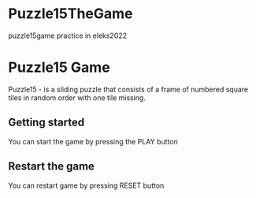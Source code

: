 # Puzzle15TheGame
puzzle15game practice in eleks2022
# Puzzle15 Game
Puzzle15 - is a sliding puzzle that consists of a frame of numbered square tiles in random order with one tile missing.

## Getting started

You can start the game by pressing the PLAY button

## Restart the game

You can restart game by pressing RESET button

```
